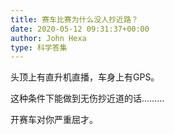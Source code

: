 ```yaml
---
title: 赛车比赛为什么没人抄近路？
date: 2020-05-12 09:31:37+00:00
author: John Hexa
type: 科学答集
---
```

头顶上有直升机直播，车身上有GPS。

这种条件下能做到无伤抄近道的话………  


开赛车对你严重屈才。


